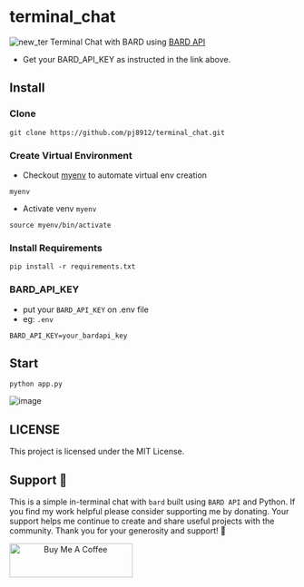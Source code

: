 # terminal_chat

![new_ter](https://github.com/pj8912/terminal_chat/assets/59218902/cc16ea22-a926-4d18-991c-c8695fad2845)
Terminal Chat with BARD using [BARD API](https://github.com/dsdanielpark/Bard-API)
- Get your BARD_API_KEY as instructed in the link above.


## Install 
### Clone
```
git clone https://github.com/pj8912/terminal_chat.git
```
### Create Virtual Environment
- Checkout [myenv](https://github.com/pj8912/myenv) to automate virtual env creation
```
myenv
```
- Activate venv `myenv`
```
source myenv/bin/activate
```
### Install Requirements
```
pip install -r requirements.txt
```
### BARD_API_KEY
- put your `BARD_API_KEY` on .env file
- eg: `.env` 
```
BARD_API_KEY=your_bardapi_key
```
## Start
```
python app.py
```
![image](https://github.com/pj8912/terminal_chat/assets/59218902/b7548d55-f5a0-4fc8-a77f-029aa3037e9a)


## LICENSE
This project is licensed under the MIT License.

## Support :handshake:
This is a simple in-terminal chat with `bard` built using `BARD API` and Python. If you find my work helpful please consider supporting me by donating. Your support helps me continue to create and share useful projects with the community. Thank you for your generosity and support! 
:handshake:


<a href="https://www.buymeacoffee.com/gjohnpinto" target="_blank" align="center"><img src="https://cdn.buymeacoffee.com/buttons/v2/default-yellow.png" alt="Buy Me A Coffee" style="height: 60px !important;width: 217px !important;" ></a>
